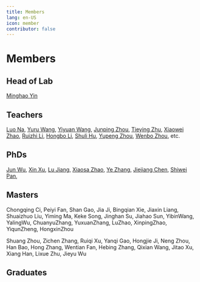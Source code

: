 ```yaml
---
title: Members
lang: en-US
icon: member
contributor: false
---
```

# Members

## Head of Lab

[Minghao Yin]()

## Teachers

[Luo Na](), [Yuru Wang](), [Yiyuan Wang](/en/members/wangyy/), [Junping Zhou](), [Tieying Zhu](), [Xiaowei Zhao](), [Ruizhi Li](), [Hongbo Li](), [Shuli Hu](), [Yupeng Zhou](), [Wenbo Zhou](), etc.

## PhDs

[Jun Wu](), [Xin Xu](), [Lu Jiang](), [Xiaosa Zhao](), [Ye Zhang](), [Jiejiang Chen](), [Shiwei Pan](),  

## Masters

Chongqing Ci, Peiyi Fan, Shan Gao, Jia Ji, Bingqian Xie, Jiaxin Liang, Shuaizhuo Liu, Yiming Ma, Keke Song, Jinghan Su, Jiahao Sun, YibinWang, YalingWu, ChuanyuZhang, YuxuanZhang, LuZhao, XinpingZhao, YiqunZheng, HongxinZhou

Shuang Zhou, Zichen Zhang, Ruiqi Xu, Yanqi Gao, Hongjie Ji, Neng Zhou, Han Bao, Hong Zhang, Wentian Fan, Hebing Zhang, Qixian Wang, Jitao Xu, Xiang Han, Lixue Zhu, Jieyu Wu

## Graduates
